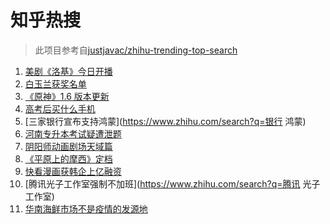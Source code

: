 # 知乎热搜

> 此项目参考自[justjavac/zhihu-trending-top-search](https://github.com/justjavac/zhihu-trending-top-search/blob/main/utils.ts)

<!-- BEGIN -->
  <!-- 最后更新时间:Thu Jun 10 2021 17:40:36 GMT+0000 (Coordinated Universal Time) -->
  1. [美剧《洛基》今日开播](https://www.zhihu.com/search?q=洛基)
1. [白玉兰获奖名单](https://www.zhihu.com/search?q=白玉兰)
1. [《原神》1.6 版本更新](https://www.zhihu.com/search?q=原神)
1. [高考后买什么手机](https://www.zhihu.com/search?q=高考后手机)
1. [三家银行宣布支持鸿蒙](https://www.zhihu.com/search?q=银行 鸿蒙)
1. [河南专升本考试疑遭泄题](https://www.zhihu.com/search?q=河南专升本)
1. [阴阳师动画剧场天域篇](https://www.zhihu.com/search?q=阴阳师)
1. [《平原上的摩西》定档](https://www.zhihu.com/search?q=平原上的摩西)
1. [快看漫画获韩企上亿融资](https://www.zhihu.com/search?q=快看漫画)
1. [腾讯光子工作室强制不加班](https://www.zhihu.com/search?q=腾讯 光子工作室)
1. [华南海鲜市场不是疫情的发源地](https://www.zhihu.com/search?q=华南海鲜市场)
  <!-- END -->